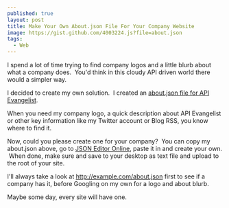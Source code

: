 ```yaml
---
published: true
layout: post
title: Make Your Own About.json File For Your Company Website
image: https://gist.github.com/4003224.js?file=about.json
tags:
  - Web
---
```

I spend a lot of time trying to find company logos and a little blurb about what a company does.  You'd think in this cloudy API driven world there would a simpler way.  

I decided to create my own solution.  I created an [about.json file for API Evangelist](http://www.apievangelist.com/about.json).

When you need my company logo, a quick description about API Evangelist or other key information like my Twitter account or Blog RSS, you know where to find it.

Now, could you please create one for your company?  You can copy my about.json above, go to [JSON Editor Online](http://jsoneditoronline.org/), paste it in and create your own.  When done, make sure and save to your desktop as text file and upload to the root of your site.  

I'll always take a look at http://example.com/about.json first to see if a company has it, before Googling on my own for a logo and about blurb.

Maybe some day, every site will have one.